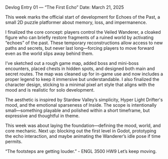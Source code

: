 Devlog Entry 01 — “The First Echo”
Date: March 21, 2025

This week marks the official start of development for Echoes of the Past, a small 2D puzzle platformer about memory, loss, and impermanence.

I finalized the core concept: players control the Veiled Wanderer, a cloaked figure who can briefly restore fragments of a ruined world by activating “echoes” of the past. 
These temporary reconstructions allow access to new paths and secrets, but never last long—forcing players to move forward even as the world slips away behind them.

I’ve sketched out a rough game map, added boss and mini-boss encounters, placed chests in hidden spots, and designed both main and secret routes. The map was cleaned 
up for in-game use and now includes a proper legend to keep it immersive but understandable. I also finalized the character design, sticking to a minimal pixel art 
style that aligns with the mood and is realistic for solo development.

The aesthetic is inspired by Stardew Valley’s simplicity, Hyper Light Drifter's mood, and the emotional sparseness of Inside. The scope is intentionally small—something 
playable and polished within a short timeframe, but expressive and thoughtful in theme.

This week was about laying the foundation—defining the mood, world, and core mechanic. Next up: blocking out the first level in Godot, prototyping the echo interaction, 
and maybe animating the Wanderer’s idle pose if time permits.

“The footsteps are getting louder.” - ENGL 3500 HW9
Let’s keep moving.
